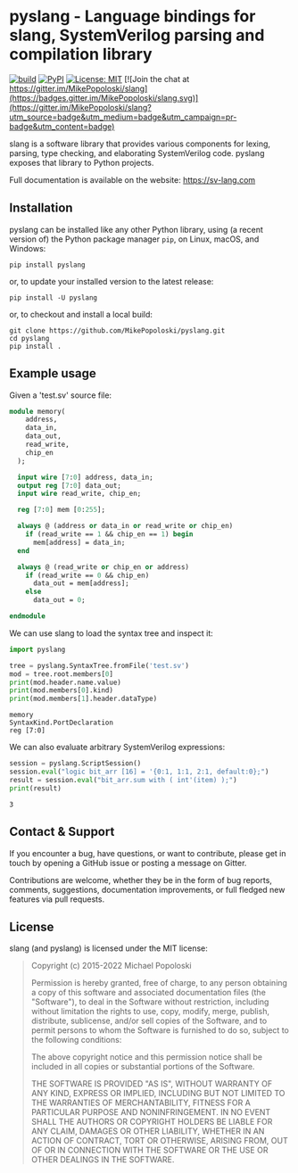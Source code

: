 # pyslang - Language bindings for slang, SystemVerilog parsing and compilation library

[![build](https://github.com/MikePopoloski/pyslang/actions/workflows/build.yml/badge.svg)](https://github.com/MikePopoloski/pyslang/actions/workflows/build.yml)
[![PyPI](https://img.shields.io/pypi/v/pyslang.svg)](https://pypi.org/project/pyslang/)
[![License: MIT](https://img.shields.io/badge/License-MIT-yellow.svg)](https://github.com/MikePopoloski/pyslang/blob/master/LICENSE)
[![Join the chat at https://gitter.im/MikePopoloski/slang](https://badges.gitter.im/MikePopoloski/slang.svg)](https://gitter.im/MikePopoloski/slang?utm_source=badge&utm_medium=badge&utm_campaign=pr-badge&utm_content=badge)

slang is a software library that provides various components for lexing, parsing, type checking, and elaborating SystemVerilog code. pyslang exposes that library
to Python projects.

Full documentation is available on the website: https://sv-lang.com

## Installation
pyslang can be installed like any other Python library, using (a recent version of) the Python package manager `pip`, on Linux, macOS, and Windows:
```
pip install pyslang
```
or, to update your installed version to the latest release:
```
pip install -U pyslang
```
or, to checkout and install a local build:
```
git clone https://github.com/MikePopoloski/pyslang.git
cd pyslang
pip install .
```

## Example usage

Given a 'test.sv' source file:
```sv
module memory(
    address,
    data_in,
    data_out,
    read_write,
    chip_en
  );

  input wire [7:0] address, data_in;
  output reg [7:0] data_out;
  input wire read_write, chip_en;

  reg [7:0] mem [0:255];

  always @ (address or data_in or read_write or chip_en)
    if (read_write == 1 && chip_en == 1) begin
      mem[address] = data_in;
  end

  always @ (read_write or chip_en or address)
    if (read_write == 0 && chip_en)
      data_out = mem[address];
    else
      data_out = 0;

endmodule
```

We can use slang to load the syntax tree and inspect it:
```py
import pyslang

tree = pyslang.SyntaxTree.fromFile('test.sv')
mod = tree.root.members[0]
print(mod.header.name.value)
print(mod.members[0].kind)
print(mod.members[1].header.dataType)
```

```
memory
SyntaxKind.PortDeclaration
reg [7:0]
```

We can also evaluate arbitrary SystemVerilog expressions:
```py
session = pyslang.ScriptSession()
session.eval("logic bit_arr [16] = '{0:1, 1:1, 2:1, default:0};")
result = session.eval("bit_arr.sum with ( int'(item) );")
print(result)
```

```
3
```

## Contact & Support

If you encounter a bug, have questions, or want to contribute, please get in touch by opening a GitHub issue or posting a message on Gitter.

Contributions are welcome, whether they be in the form of bug reports, comments, suggestions, documentation improvements, or full fledged new features via pull requests.

## License

slang (and pyslang) is licensed under the MIT license:

>   Copyright (c) 2015-2022 Michael Popoloski
>
>   Permission is hereby granted, free of charge, to any person obtaining a copy
>   of this software and associated documentation files (the "Software"), to deal
>   in the Software without restriction, including without limitation the rights
>   to use, copy, modify, merge, publish, distribute, sublicense, and/or sell
>   copies of the Software, and to permit persons to whom the Software is
>   furnished to do so, subject to the following conditions:
>
>   The above copyright notice and this permission notice shall be included in
>   all copies or substantial portions of the Software.
>
>   THE SOFTWARE IS PROVIDED "AS IS", WITHOUT WARRANTY OF ANY KIND, EXPRESS OR
>   IMPLIED, INCLUDING BUT NOT LIMITED TO THE WARRANTIES OF MERCHANTABILITY,
>   FITNESS FOR A PARTICULAR PURPOSE AND NONINFRINGEMENT. IN NO EVENT SHALL THE
>   AUTHORS OR COPYRIGHT HOLDERS BE LIABLE FOR ANY CLAIM, DAMAGES OR OTHER
>   LIABILITY, WHETHER IN AN ACTION OF CONTRACT, TORT OR OTHERWISE, ARISING FROM,
>   OUT OF OR IN CONNECTION WITH THE SOFTWARE OR THE USE OR OTHER DEALINGS IN
>   THE SOFTWARE.
